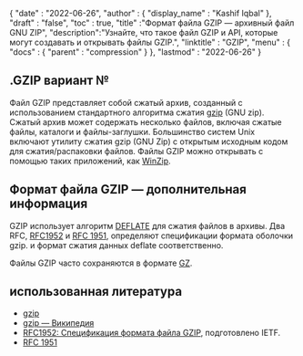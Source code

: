 {
  "date" : "2022-06-26",
  "author" : {
    "display_name" : "Kashif Iqbal"
},
  "draft" : "false",
  "toc" : true,
  "title" :"Формат файла GZIP — архивный файл GNU ZIP",
  "description":"Узнайте, что такое файл GZIP и API, которые могут создавать и открывать файлы GZIP.",
  "linktitle" : "GZIP",
  "menu" : {
    "docs" : {
      "parent" : "compression"
}
},
  "lastmod" : "2022-06-26"
}

## .GZIP вариант №

Файл GZIP представляет собой сжатый архив, созданный с использованием стандартного алгоритма сжатия [gzip](https://en.wikipedia.org/wiki/Gzip) (GNU zip). Сжатый архив может содержать несколько файлов, включая сжатые файлы, каталоги и файлы-заглушки. Большинство систем Unix включают утилиту сжатия gzip (GNU Zip) с открытым исходным кодом для сжатия/распаковки файлов. Файлы GZIP можно открывать с помощью таких приложений, как [WinZip](https://www.winzip.com/en/).

## Формат файла GZIP — дополнительная информация

GZIP использует алгоритм [DEFLATE](https://en.wikipedia.org/wiki/DEFLATE) для сжатия файлов в архивы. Два RFC, [RFC1952](https://tools.ietf.org/html/rfc1952) и [RFC 1951](https://tools.ietf.org/html/rfc1951), определяют спецификации формата оболочки gzip. и формат сжатия данных deflate соответственно.

Файлы GZIP часто сохраняются в формате [GZ](/ru/compression/gz/).

## использованная литература

* [gzip](http://www.gzip.org/)
* [gzip — Википедия](https://en.wikipedia.org/wiki/Gzip)
* [RFC1952: Спецификация формата файла GZIP](https://datatracker.ietf.org/doc/html/rfc1952), подготовлено IETF.
* [RFC 1951](https://tools.ietf.org/html/rfc1951)

